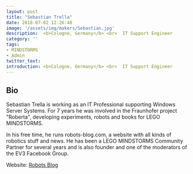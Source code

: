 ```yaml
---
layout: post
title: "Sebastian Trella"
date: 2018-07-02 12:26:40
image: '/assets/img/makers/Sebastian.jpg'
description:  <b>Cologne, Germany</b> <br>  IT Support Engineer
category: ''
tags:
- MINDSTORMS
- Admin
twitter_text:
introduction: <b>Cologne, Germany</b> <br>  IT Support Engineer
---
```




## Bio


Sebastian Trella is working as an IT Professional supporting Windows Server Systems. For 7 years he was involved in the Fraunhofer project "Roberta", developing experiments, robots and books for LEGO MINDSTORMS.

In his free time, he runs robots-blog.com, a website with all kinds of robotics stuff and news. He has been a LEGO MINDSTORMS Community Partner for several years and is also founder and one of the moderators of the EV3 Facebook Group.

Website: [Robots Blog](http://robots-blog.com)
